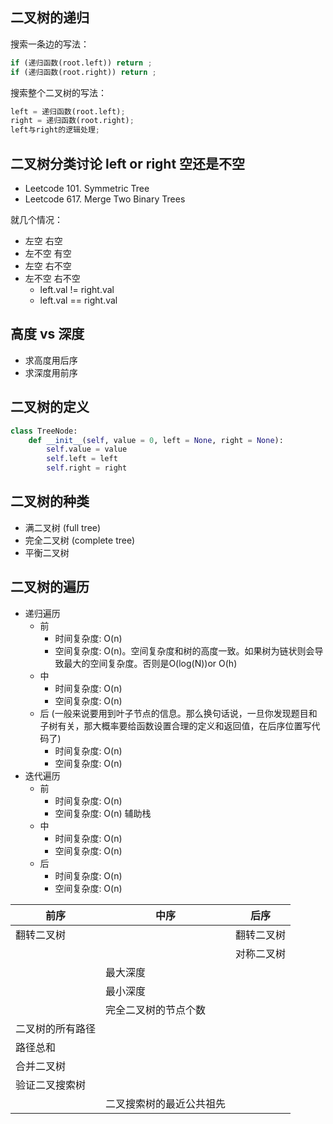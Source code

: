 ## 二叉树的递归
搜索一条边的写法：
```python 
if (递归函数(root.left)) return ;
if (递归函数(root.right)) return ;

```
搜索整个二叉树的写法：
```python 
left = 递归函数(root.left);
right = 递归函数(root.right);
left与right的逻辑处理;
```



## 二叉树分类讨论 left or right 空还是不空
- Leetcode 101. Symmetric Tree
- Leetcode 617. Merge Two Binary Trees

就几个情况：
- 左空 右空
- 左不空 有空
- 左空 右不空
- 左不空 右不空
  - left.val != right.val
  - left.val == right.val
## 高度 vs 深度
- 求高度用后序
- 求深度用前序 


## 二叉树的定义

```python
class TreeNode:
    def __init__(self, value = 0, left = None, right = None):
        self.value = value
        self.left = left
        self.right = right 

```

## 二叉树的种类
- 满二叉树 (full tree)
- 完全二叉树 (complete tree)
- 平衡二叉树


## 二叉树的遍历
- 递归遍历 
  - 前
    - 时间复杂度: O(n)
    - 空间复杂度: O(n)。空间复杂度和树的高度一致。如果树为链状则会导致最大的空间复杂度。否则是O(log(N))or O(h)
  - 中
    - 时间复杂度: O(n)
    - 空间复杂度: O(n)
  - 后 (一般来说要用到叶子节点的信息。那么换句话说，一旦你发现题目和子树有关，那大概率要给函数设置合理的定义和返回值，在后序位置写代码了)
    - 时间复杂度: O(n)
    - 空间复杂度: O(n)
- 迭代遍历
  - 前
    - 时间复杂度: O(n)
    - 空间复杂度: O(n) 辅助栈
  - 中
    - 时间复杂度: O(n)
    - 空间复杂度: O(n)
  - 后
    - 时间复杂度: O(n)
    - 空间复杂度: O(n)
  
| 前序     | 中序 | 后序 |
| ----------- | ----------- | ----------- |
| 翻转二叉树      |        | 翻转二叉树 |
|   |        | 对称二叉树 |
| | 最大深度 |
| | 最小深度 |
| | 完全二叉树的节点个数 |
| 二叉树的所有路径 | |
| 路径总和 | |
| 合并二叉树 | |
| 验证二叉搜索树 | |
| | 二叉搜索树的最近公共祖先 | |



